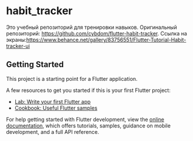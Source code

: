 # habit_tracker

Это учебный репозиторий для тренировки навыков. Оригинальный репозиторий: https://github.com/cybdom/flutter-habit-tracker. Ссылка на экраны:https://www.behance.net/gallery/83756551/Flutter-Tutorial-Habit-tracker-ui

## Getting Started

This project is a starting point for a Flutter application.

A few resources to get you started if this is your first Flutter project:

- [Lab: Write your first Flutter app](https://docs.flutter.dev/get-started/codelab)
- [Cookbook: Useful Flutter samples](https://docs.flutter.dev/cookbook)

For help getting started with Flutter development, view the
[online documentation](https://docs.flutter.dev/), which offers tutorials,
samples, guidance on mobile development, and a full API reference.
